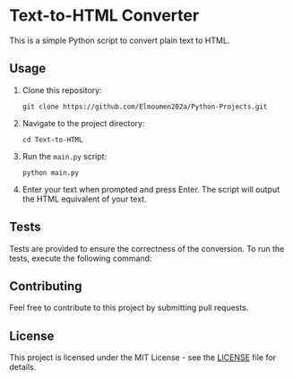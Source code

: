 # Text-to-HTML Converter

This is a simple Python script to convert plain text to HTML.

## Usage

1. Clone this repository:
    ```
    git clone https://github.com/Elmoumen202a/Python-Projects.git
    ```

2. Navigate to the project directory:
    ```
    cd Text-to-HTML
    ```

3. Run the `main.py` script:
    ```
    python main.py
    ```

4. Enter your text when prompted and press Enter. The script will output the HTML equivalent of your text.

## Tests

Tests are provided to ensure the correctness of the conversion. To run the tests, execute the following command:

## Contributing

Feel free to contribute to this project by submitting pull requests.

## License

This project is licensed under the MIT License - see the [LICENSE](LICENSE) file for details.
